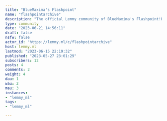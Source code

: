 ```yaml
---
title: "BlueMaxima's Flashpoint" 
name: "flashpointarchive"
description: "The official Lemmy community of BlueMaxima's Flashpoint!Flashpoint is an archive of webgames and interactives built on technologies such as Flash, HTML, Unity, and many others.We do not archive games published by Nitrome, as they have specifically requested we not include their games in the archive. To engage with their community and see their progress in porting games to HTML5, check out their community [here](https://lemmy.ml/c/nitrome).Website: https://bluemaxima.org/flashpoint/Follow us on Mastodon! https://fosstodon.org/@flashpointarchive"
type: community
date: "2023-06-21 14:56:11"
draft: false
nsfw: false
actor_id: "https://lemmy.ml/c/flashpointarchive"
host: lemmy.ml
lastmod: "2023-06-15 22:19:32"
published: "2023-05-27 23:01:29"
subscribers: 12
posts: 4
comments: 2
weight: 4
dau: 1
wau: 2
mau: 3
instances:
- "lemmy_ml"
tags: 
- "lemmy_ml"

---
```

